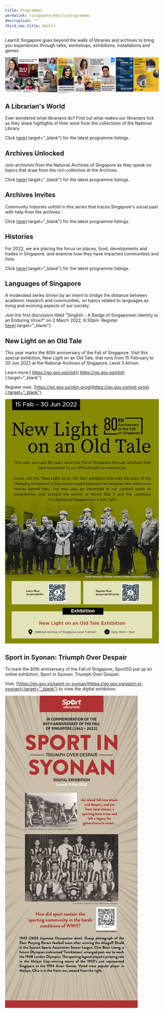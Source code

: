 ```yaml
---
title: Programmes
permalink: /singapore/Adults/programmes
description: ""
third_nav_title: Adults
---
```

<style type="text/css">
/* Links */
.content a { color: #322987; }
.content a:focus,
.content a:hover { color: #28216c; }

/* Button Outline */
.bp-button { padding-left: 1.5rem; padding-right: 1.5rem; }
.bp-button.is-primary-outline { border: 1px solid #322987; color: #322987; background-color: transparent; text-decoration: none; }
.bp-button.is-primary-outline:focus,
.bp-button.is-primary-outline:hover { border: 1px solid #322987; color: #cff2e8; background-color: #322987; text-decoration: none; }

/* Responsive Iframe */
.responsive-iframe { position: absolute; top: 0; left: 0; bottom: 0; right: 0; width: 100%; height: 100%; }
.responsive-iframe-container { position: relative; overflow: hidden; width: 100%; }
.responsive-iframe-container.ratio-16by9 { padding-top: 56.25%; }
.responsive-iframe-container.ratio-4by3 { padding-top: 75%; }
.responsive-iframe-container.ratio-3by2 { padding-top: 66.66%; }
.responsive-iframe-container.ratio-1by1 { padding-top: 100%; }

/* Click Box */
.clickbox { display: block; position: relative; width: 100%; padding-bottom: 56.25%; background-color: transparent; }
.clickbox span { padding: .5rem; }
.clickbox a { position: absolute; display: flex; width: 100%; height: 100%; align-items: center; justify-content: center; font-size: 1.25rem; text-align: center; text-decoration: none; text-transform: uppercase; }
.clickbox a:focus,
.clickbox a:hover { text-decoration: none; }

/* Mint Jade */
.clickbox.is-mint-jade { background-color: #dce5d3; color: #00b794; }
.clickbox.is-mint-jade a { color: #00b794; }
.clickbox.is-mint-jade a:focus,
.clickbox.is-mint-jade a:hover { background-color: #00b794; color: #dce5d3; } 
</style>

LearnX Singapore goes beyond the walls of libraries and archives to bring you experiences through talks, workshops, exhibitions, installations and games.

![Alt text for image on Isomer site](/images/singapore/singapore/NLNAS%20Programmes.png)

## **A Librarian's World**
Ever wondered what librarians do? Find out what makes our librarians tick as they share highlights of their work from the collections of the National Library. 

Click [here](https://www.eventbrite.com/cc/learnx-singapore-67809){:target="_blank"} for the latest programme listings.

## **Archives Unlocked**
Join archivists from the National Archives of Singapore as they speak on topics that draw from the rich collection at the Archives. 

Click [here](https://www.eventbrite.com/cc/learnx-singapore-67809){:target="_blank"} for the latest programme listings.

## **Archives Invites**
Community histories unfold in this series that traces Singapore's social past with help from the archives.

Click [here](https://www.eventbrite.com/cc/learnx-singapore-67809){:target="_blank"} for the latest programme listings.

## **Histories**
For 2022, we are placing the focus on places, food, developments and trades in Singapore, and examine how they have impacted communities and lives.

Click [here](https://www.eventbrite.com/cc/learnx-singapore-67809){:target="_blank"} for the latest programme listings.

## **Languages of Singapore**
A moderated series driven by an intent to bridge the distance between academic research and communities, on topics related to languages as living and evolving aspects of our society.

Join the first discussion titled "Singlish - A Badge of Singaporean Identity or an Enduring Virus?" on 2 March 2022, 6:30pm. Register [here](https://www.eventbrite.sg/e/languages-of-singapore-singlish-tickets-269407955447?aff=ebdsoporgprofile){:target="_blank"}.


## **New Light on an Old Tale**
This year marks the 80th anniversary of the Fall of Singapore. Visit this special exhibition, New Light on an Old Tale, that runs from 15 February to 30 Jun 2022 at the National Archives of Singapore, Level 3 
Atrium.

Learn more:[ https://go.gov.sg/nlot]( https://go.gov.sg/nlot){:target="_blank"}

Register now: [https://go.gov.sg/nlot-prog](https://go.gov.sg/nlot-prog){:target="_blank"}

![](/images/singapore-japanese-occupation/NAS%20New%20light%20on%20an%20old%20tale%20exhibition.jpg)

## **Sport in Syonan: Triumph Over Despair**
To mark the 80th anniversary of the Fall of Singapore, SportSG put up an online exhibition, Sport in Syonan: 
Triumph Over Despair. 

Visit: [https://go.gov.sg/sport-in-syonan](https://go.gov.sg/sport-in-syonan){:target="_blank"} to view the digital exhibition.

![](/images/singapore-japanese-occupation/Sport%20in%20Syonan%20poster.png)

